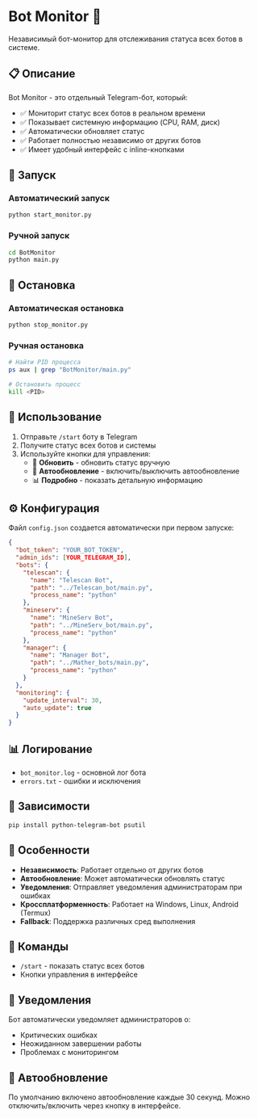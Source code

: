 # Bot Monitor 🤖

Независимый бот-монитор для отслеживания статуса всех ботов в системе.

## 📋 Описание

Bot Monitor - это отдельный Telegram-бот, который:
- ✅ Мониторит статус всех ботов в реальном времени
- ✅ Показывает системную информацию (CPU, RAM, диск)
- ✅ Автоматически обновляет статус
- ✅ Работает полностью независимо от других ботов
- ✅ Имеет удобный интерфейс с inline-кнопками

## 🚀 Запуск

### Автоматический запуск
```bash
python start_monitor.py
```

### Ручной запуск
```bash
cd BotMonitor
python main.py
```

## 🛑 Остановка

### Автоматическая остановка
```bash
python stop_monitor.py
```

### Ручная остановка
```bash
# Найти PID процесса
ps aux | grep "BotMonitor/main.py"

# Остановить процесс
kill <PID>
```

## 📱 Использование

1. Отправьте `/start` боту в Telegram
2. Получите статус всех ботов и системы
3. Используйте кнопки для управления:
   - 🔄 **Обновить** - обновить статус вручную
   - 🔄 **Автообновление** - включить/выключить автообновление
   - 📊 **Подробно** - показать детальную информацию

## ⚙️ Конфигурация

Файл `config.json` создается автоматически при первом запуске:

```json
{
  "bot_token": "YOUR_BOT_TOKEN",
  "admin_ids": [YOUR_TELEGRAM_ID],
  "bots": {
    "telescan": {
      "name": "Telescan Bot",
      "path": "../Telescan_bot/main.py",
      "process_name": "python"
    },
    "mineserv": {
      "name": "MineServ Bot",
      "path": "../MineServ_bot/main.py", 
      "process_name": "python"
    },
    "manager": {
      "name": "Manager Bot",
      "path": "../Mather_bots/main.py",
      "process_name": "python"
    }
  },
  "monitoring": {
    "update_interval": 30,
    "auto_update": true
  }
}
```

## 📊 Логирование

- `bot_monitor.log` - основной лог бота
- `errors.txt` - ошибки и исключения

## 🔧 Зависимости

```bash
pip install python-telegram-bot psutil
```

## 🎯 Особенности

- **Независимость**: Работает отдельно от других ботов
- **Автообновление**: Может автоматически обновлять статус
- **Уведомления**: Отправляет уведомления администраторам при ошибках
- **Кроссплатформенность**: Работает на Windows, Linux, Android (Termux)
- **Fallback**: Поддержка различных сред выполнения

## 📝 Команды

- `/start` - показать статус всех ботов
- Кнопки управления в интерфейсе

## 🚨 Уведомления

Бот автоматически уведомляет администраторов о:
- Критических ошибках
- Неожиданном завершении работы
- Проблемах с мониторингом

## 🔄 Автообновление

По умолчанию включено автообновление каждые 30 секунд.
Можно отключить/включить через кнопку в интерфейсе. 